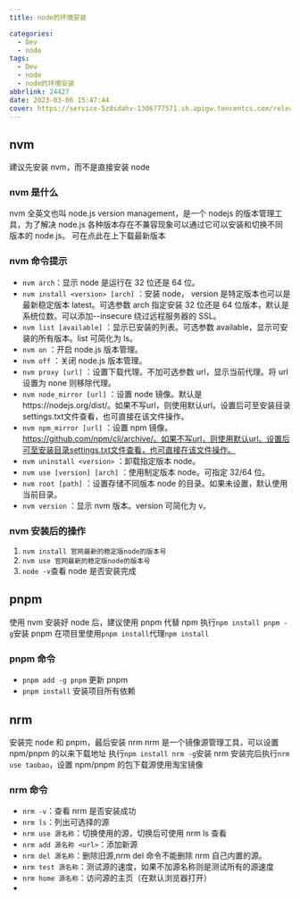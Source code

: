 ```yaml
---
title: node的环境安装

categories:
  - Dev
  - node
tags:
  - Dev
  - node
  - node的环境安装
abbrlink: 24427
date: 2023-03-06 15:47:44
cover: https://service-5z0sdahv-1306777571.sh.apigw.tencentcs.com/release/?uuid=054c3f100cda4154aadefde737d1d015
---
```


## nvm

建议先安装 nvm，而不是直接安装 node

### nvm 是什么

nvm 全英文也叫 node.js version management，是一个 nodejs 的版本管理工具，为了解决 node.js 各种版本存在不兼容现象可以通过它可以安装和切换不同版本的 node.js。
可在点此在上下载最新版本

### nvm 命令提示

- `nvm arch`：显示 node 是运行在 32 位还是 64 位。
- `nvm install <version> [arch]` ：安装 node， version 是特定版本也可以是最新稳定版本 latest。可选参数 arch 指定安装 32 位还是 64 位版本，默认是系统位数。可以添加--insecure 绕过远程服务器的 SSL。
- `nvm list [available]` ：显示已安装的列表。可选参数 available，显示可安装的所有版本。list 可简化为 ls。
- `nvm on` ：开启 node.js 版本管理。
- `nvm off` ：关闭 node.js 版本管理。
- `nvm proxy [url]` ：设置下载代理。不加可选参数 url，显示当前代理。将 url 设置为 none 则移除代理。
- `nvm node_mirror [url]` ：设置 node 镜像。默认是https://nodejs.org/dist/。如果不写url，则使用默认url。设置后可至安装目录settings.txt文件查看，也可直接在该文件操作。
- `nvm npm_mirror [url]` ：设置 npm 镜像。https://github.com/npm/cli/archive/。如果不写url，则使用默认url。设置后可至安装目录settings.txt文件查看，也可直接在该文件操作。
- `nvm uninstall <version>` ：卸载指定版本 node。
- `nvm use [version] [arch]` ：使用制定版本 node。可指定 32/64 位。
- `nvm root [path]` ：设置存储不同版本 node 的目录。如果未设置，默认使用当前目录。
- `nvm version` ：显示 nvm 版本。version 可简化为 v。

### nvm 安装后的操作

1. `nvm install 官网最新的稳定版node的版本号`
2. `nvm use 官网最新的稳定版node的版本号`
3. `node -v`查看 node 是否安装完成

## pnpm

使用 nvm 安装好 node 后，建议使用 pnpm 代替 npm
执行`npm install pnpm -g`安装 pnpm
在项目里使用`pnpm install`代理`npm install`

### pnpm 命令

- `pnpm add -g pnpm` 更新 pnpm
- `pnpm install` 安装项目所有依赖

## nrm

安装完 node 和 pnpm，最后安装 nrm
nrm 是一个镜像源管理工具，可以设置 npm/pnpm 的以来下载地址
执行`npm install nrm -g`安装 nrm
安装完后执行`nrm use taobao`，设置 npm/pnpm 的包下载源使用淘宝镜像

### nrm 命令

- `nrm -v`：查看 nrm 是否安装成功
- `nrm ls`：列出可选择的源
- `nrm use 源名称`：切换使用的源，切换后可使用 nrm ls 查看
- `nrm add 源名称 <url>`：添加新源
- `nrm del 源名称`：删除旧源,nrm del 命令不能删除 nrm 自己内置的源。
- `nrm test 源名称`：测试源的速度，如果不加源名称则是测试所有的源速度
- `nrm home 源名称`：访问源的主页（在默认浏览器打开）
-